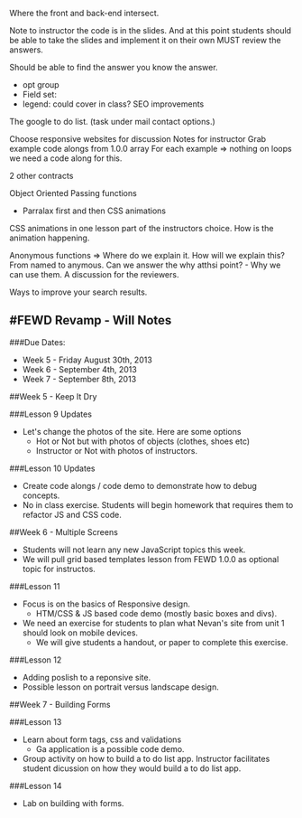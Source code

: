 Where the front and back-end intersect. 

Note to instructor the code is in the slides. And at this point students should be able to take the slides and implement it on their own MUST review the answers.

Should be able to find the answer you know the answer. 

*	opt group
*	Field set: 
*	legend: could cover in class? SEO improvements


The google to do list. (task under mail contact options.)


Choose responsive websites for discussion
Notes for instructor 
Grab example code alongs from 1.0.0 array
For each example => nothing on loops we need a code along for this.

2 other contracts

Object Oriented 
Passing functions


*	Parralax first and then CSS animations

CSS animations in one lesson part of the instructors choice. How is the animation happening. 

Anonymous functions => Where do we explain it. How will we explain this? From named to anymous. Can we answer the why atthsi point? - Why we can use them. A discussion for the reviewers. 

Ways to improve your search results. 


#FEWD Revamp - Will Notes
----

###Due Dates: 

*	Week 5 - Friday August 30th, 2013
*	Week 6 - September 4th, 2013
*	Week 7 - September 8th, 2013

##Week 5 - Keep It Dry

###Lesson 9 Updates
*	Let's change the photos of the site. Here are some options
	*	Hot or Not but with photos of objects (clothes, shoes etc)
	*	Instructor or Not with photos of instructors.
 
###Lesson 10 Updates
*	Create code alongs / code demo to demonstrate how to debug concepts. 
*	No in class exercise. Students will begin homework that requires them to refactor JS and CSS code.

##Week 6 - Multiple Screens

*	Students will not learn any new JavaScript topics this week. 
*	We will pull grid based templates lesson from FEWD 1.0.0 as optional topic for instructos. 

###Lesson 11

*	Focus is on the basics of Responsive design.
	*	HTM/CSS & JS based code demo (mostly basic boxes and divs). 
*	We need an exercise for students to plan what Nevan's site from unit 1 should look on mobile devices.
	*	We will give students a handout, or paper to complete this exercise.	

###Lesson 12
*	Adding poslish to a reponsive site. 
*	Possible lesson on portrait versus landscape design. 

##Week 7 - Building Forms

###Lesson 13
*	Learn about form tags, css and validations
	*	Ga application is a possible code demo.
*	Group activity on how to build a to do list app. Instructor facilitates student dicussion on how they would build a to do list app.

###Lesson 14
*	Lab on building with forms.